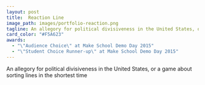 ```yaml
---
layout: post
title:  Reaction Line
image_path: images/portfolio-reaction.png
tagline: An allegory for political divisiveness in the United States, or a game about sorting lines in the shortest time
card_color: "#F5A623"
awards:
  - "\"Audience Choice\" at Make School Demo Day 2015"
  - "\"Student Choice Runner-up\" at Make School Demo Day 2015"
---
```


An allegory for political divisiveness in the United States, or a game about sorting lines in the shortest time
